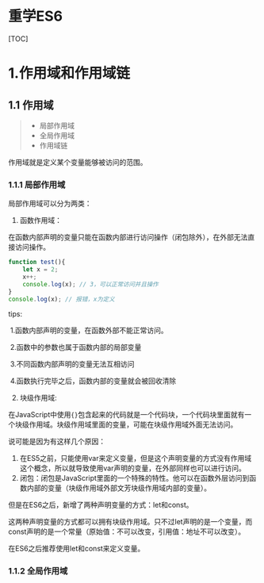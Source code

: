 # 重学ES6
[TOC]
# 1.作用域和作用域链

## 1.1 作用域
> - 局部作用域
> - 全局作用域
> - 作用域链

作用域就是定义某个变量能够被访问的范围。

###  1.1.1 局部作用域

局部作用域可以分为两类：

1. 函数作用域：

在函数内部声明的变量只能在函数内部进行访问操作（闭包除外），在外部无法直接访问操作。

```javascript
function test(){
    let x = 2;
    x++;
    console.log(x); // 3，可以正常访问并且操作
}
console.log(x); // 报错，x为定义
```

tips:

​	1.函数内部声明的变量，在函数外部不能正常访问。

​	2.函数中的参数也属于函数内部的局部变量

​	3.不同函数内部声明的变量无法互相访问

​	4.函数执行完毕之后，函数内部的变量就会被回收清除

2. 块级作用域:

在JavaScript中使用`{}`包含起来的代码就是一个代码块，一个代码块里面就有一个块级作用域。块级作用域里面的变量，可能在块级作用域外面无法访问。

说可能是因为有这样几个原因：

1. 在ES5之前，只能使用var来定义变量，但是这个声明变量的方式没有作用域这个概念，所以就导致使用var声明的变量，在外部同样也可以进行访问。
2. 闭包：闭包是JavaScript里面的一个特殊的特性。他可以在函数外层访问到函数内部的变量（块级作用域外部文芳块级作用域内部的变量）。

但是在ES6之后，新增了两种声明变量的方式：let和const。

这两种声明变量的方式都可以拥有块级作用域。只不过let声明的是一个变量，而const声明的是一个常量（原始值：不可以改变，引用值：地址不可以改变）。

在ES6之后推荐使用let和const来定义变量。

### 1.1.2 全局作用域

<script>标签和.js文件中的【最外层】就是全局作用域，在这里声明的变量，在整个文件都可以访问到，也就是在其他任何的作用域都可以被访问。

- 在window对象动态添加的属性默认是全局作用域下的变量。
- 在函数中不使用任何关键字定义的变量也是全局作用域下的变量。
- 我们应该尽可能的少使用全局变量，因为这个污染当前的全局变量，造成一些奇奇怪怪的bug。

### 1.1.3 作用域链

作用域链本质就是底层的变量查找机制。

- 在函数被执行的时候，会优先查找当前函数作用域中的变量
- 如果当前作用域没有该变量，那么就逐级向上查找父级作用域，直到全局作用域，如果在全局作用域下还没有找到该变量，编译器就会爆出错误（该变量未定义）。

在作用域链中，自己作用域可以访问父级作用域的变量，但是父级作用域的变量不能访问子级作用域内的变量。

## 1.2 垃圾回收机制

垃圾回收机制（GC）

内存的生命周期：

1. 内存分配：声明一个变量，函数，对象。系统就会自动给他们分配内存。
2. 内存使用：在读写内存的时候（使用变量，函数，对象）的时候
3. 内存回收：当这个变量、函数、对象，没有被使用的时候，系统的垃圾回收机制就会自动将不再使用的内存回收掉。

**注意：**

- 全局变量的内存一般不会被回收，除非页面被关闭的时候，这个时候内存就会被回收掉。
- 一般情况下，局部变量的值不使用之后，这个内存就会被回收。

对于局部变量有一个特殊情况：闭包。

正常情况下，局部变量不使用之后，内存就会被回收，但是在闭包中，该变量不会被回收，如果闭包产生的内存过多，就会发生内存泄露，所以要慎用闭包。

内存泄露解释：

内存泄露就是当分配的内存由于某种元婴不能释放或者未释放。

### 1.2.1 垃圾回收算法

- 引用计数法
- 标记清除法

**引用计数法：**
> 判断一个内存是否还在被使用，就看这个内存有没有指向它的引用，如果没有指向这个内存的引用，那么这个内存就会被回收。

首先跟踪记录这个内存被引用的次数，如果被引用，那么记录就加一，如果减少一个引用，那么记录就减一，如果当记录的引用为0的时候，这个内存就会被回收。

但是这样的回收机制有一个弊端，就是当存在相互引用的时候，这两个变量可能永远不会被回收。

**标记清除法：**

标记清除法就是从根对象出发，寻找可以到达的内存，对于那些不能到达的内存，就会被标记为未使用，隔一段时间之后，这个内存就会被回收。 

这个方法就可以会比引用计数法中的重复引用问题。

## 1.3 闭包（Closure）

一个函数对周围的状态的引用捆绑在一起，内层函数中访问到其外层函数的作用域。

闭包 = 内层函数+外层函数的变量

闭包的作用，封闭变量，为外部提供内部变量的操作方式。

```javascript
funtion outer(){
    let i = 1;
    function inner(){
        i++;
        console.log(i);
    }
    return inner;
}

let add = outer();

add(); // 2
```

在这段代码中，只有通过outer返回的函数才可以操作i变量，其他方式都不可以，这样就将变量给封闭起来了，并且提供了对应的操作方法。



但是闭包中的变量可能会引起内存泄露，因为通过add方法可以找到i这个变量，但是一般函数结束之后，内部的内存就会被自动回收，但是闭包不会，因为里面的变量时可达的，所以就不会回收，就有可能引起内存泄露。  

## 1.4 变量提升

变量提升就是在某个变量声明之前，就可以访问这个变量（var声明的变量）

```javascript
console.log(num); // undefined(没有报错)
var num = 10;
```

此时变量声明在输出语句之后，但是它并没有报变量未定义的错误，说明变量提升了。

但是它只提升了声明，并没有提升赋值，也就是说这段代码其实是这样的（将声明语句提升到当前作用域头部）：

```javascript
var num;
console.log(num);
num = 10;
```

**注意：**

- let和const不存在变量提升
- 变量提升出现在相同的作用域中

# 2. 函数进阶

> - 函数提升
> - 函数参数
> - 箭头函数

## 2.1 函数提升

在当前作用域，就函数的声明提升到顶部。

```javascript
fn();
function fn(){
    console.log("函数提升");
}
```

但是函数表达式不会提升，它只会提升变量，而不会提升函数声明：

```javascript
fn(); // 报错
var fn = function(){
    console.log("函数表达式");
}
```

## 2.2 函数参数

> 形参，实参
>
> 默认参数
>
> 动态参数
>
> 剩余参数

- 形参、实参：

定义函数时传入的参数叫做形参，调用函数时传入的参数叫做实参。

- 默认参数：

当使用函数时，没有给形参传入数据的时候，就使用形参的默认参数。

```javascript
function fn(x = 1,y = 2){
    return x+y;
}
```

这个函数的默认参数：x为1，y为2。

- 动态参数

arguments是函数内部内置的伪数组变量，这里面包含了调用函数时传入的所有实参。

往函数里面传入任意个参数，在函数内部通过这个arguments可以对这些参数进行处理。

注意arguments是一个伪数组，没有数组的一些特定方法，所以我们可以通过for循环来获取到传递过来的参数。

- 剩余参数

剩余参数允许我们将一个不定量的参数表示为一个数组。

语法：

`...`是剩余参数的语法符号，它被防止在函数形参的末尾，用于获取多与的实参

使用剩余参数获取的这个变量，是一个真数组，也就是可以使用数组的一些特殊方法。

```javascript
function fn(a,b,...arg){
    console.log(arg);
}
```

上面代码中的arg就是剩余参数。

**拓展：**展开运算符

我们可以使用`...`将一个数组展开。

比如：

```javascript
let arr = [1,2,3,4,5];
console.log(...arr); // 1,2,3,4,5
```

这个语法不会修改原数组。

## 2.3 箭头函数

1. 基本语法：

```javascript
const fn = () => {
    console.log("箭头函数");
}
```

2. 简写形式：

- 当只有一个参数的时候，可以省略小括号：

```javascript
const fn = x => {
    console.log("箭头函数");
}
```

- 当只有一行代码的时候，可以省略大括号：

```javascript
const fn = (x,y) => console.log( x+y);
```

- 当只有一行代码的时候，可以省略return，直接返回表达式：

```javascript
const fn = (x,y) => x+y;
```

- 箭头函数可以直接返回一个对象：

```javascript
const fn = (name) => ({name})
```

3. 箭头函数的参数：

普通函数有arguments参数，用于收集传递过来的参数，但是在箭头函数里面没有arguments参数，取而代之的是**剩余参数**。

4. 箭头函数的this:

在箭头函数内部没有this，他会沿着自己的作用域链，往上查找，知道找到this，调用该this。

# 3.解构赋值

> - 数组解构
> - 对象解构

## 3.1 数组解构

数组解构就是将数组的单元制快速批量的复制给一系列变量的简洁语法。

**基本语法：**

```javascript
const arr = [1,2,3];
const [x,y,z] = arr;
console.log(x,y,z); // 1,2,3
```

使用数组解构赋值的时候，`=`左侧的`[]`内用于声明变量，右侧的数组将被一一赋值给左边的变量。

变量的值，将会按照其位置从数组依次赋值。

下面几种特殊情况：

- 变量多，数组内单元值少

```javascript
const [a,b,c,d] = [1,2,3];
console.log(a,b,c,d); // 1,2,3,undefined
```

- 变量少，数组内单元值多

```javascript
const [a,b,c] = [1,2,3,4];
console.log(a,b,c); // 1,2,3
```

- 变量少，数组内单元值多，使用剩余参数来接受多与单元值

```javascript
const [a,b,...arg] = [1,2,3,4,5];
console.log(a,b,arg); // 1,2,[3,4,5](这是一个真数组)
```

- 防止undefined传递

```javascript
const [a = 0,b = 0] = [1];
console.log(a,b); // 1,0
```

- 按需导入赋值

```javascript
const [a,b,,d] = [1,2,3,4];
console.log(a,b,d); // 1,2,4
```

- 支持多维数组解构

```javascript
const [a,b,[c,d]] = [1,2,[3,4]];
console.log(a,b,c,d); // 1,2,3,4
```

## 3.2 对象解构

对象解构就是将对象属性和方法快速批量的赋值给一系列变量的方法。

**1.基本语法：**

使用对象解构赋值的时候，`=`左侧的`{}`内用于声明变量，右侧对象的属性值将被一一赋值给左边的变量。

对象属性的值江北赋值给与属性名相同的变量

注意解构的变量名不要和外面的变量名冲突，否则会报错

对象中找不到与变量名一致的属性时，变量值为undefined

```javascript
const obj = {
    name:"hmbb",
    age:12,
}
const {name,age} = obj;
console.log(name,age); // hmbb 12
```

下面几种特殊情况：

- 给新的变量名赋值

可以从一个对象中提取遍历并同时修改新的变量名

```javascript
const {name:myName,age:myAge} = {name:"hmbb",age:12};
console.log(myName,myAge); // "hmbb"  12
```

- 数组对象解构

```javascript
const pig = [
    {
        name:"p",
        age:12,
    }
]

const [{name,age}] = pig;
console.log(name,age); // p 12
```

- 多级对象解构

```javascript
const obj = {
    name:'hmbb',
    firends:{
        first:'pdx',
        sencend:'sd',
    },
    age:12,
}
const {name,{first,sencend},age} = obj;
```

**补充：**使用forEach遍历数组

语法：

```javascript
array.forEach((item,index,array) => {
    // 函数体
})
```

其中：

- item:表示当前遍历的数组元素

- index:当前遍历的元素在数组的索引
- array:当前遍历的数组

# 4.深入对象

> 1. 创建对象的三种方式
> 2. 构造函数
> 3. 实例成员&静态成员
> 4. 内置的构造函数

## 4.1 创建对象的三种方式

1. 使用字面量创建对象

```javascript
const obj = {
    name:'hmbb',
}
```

2. 使用new Object创建对象

```javascript
const obj = new Object();
```

3. 使用 构造函数创建对象

请看下面第二点，构造函数。

## 4.2 构造函数

构造函数是一种特殊的函数，主要用来初始化对象。

可以将多个对象中相同的属性，抽离出来，封装到一个函数里面。

```javascript
const Obj（name,age,address）{
    this.name = name;
    this.age = age;
    this.address = address;
}

const hmbb = new Obj('hmbb',12,'比奇堡');
```

**注意：**

构造函数有以下两个约定：

1. 构造函数命名，通常以大写字母开始。
2. 他们只能有`new`操作符来执行。

使用new关键字的行为，就叫做实例化

实例化构造函数的时候，没有参数时可以省略

构造函数内部不需要写return语句，它的返回值就是新创建的对象

并且在构造函数内部写上return，它的返回值也是无效的

### 4.2.1new实例化过程

1. 创建新的对象（在内存中开辟一块空间）
2. 将新建的对象的[[prototype]]属性指向构造函数的原型
3. 构造函数的this指向刚刚创建的这个对象，执行构造函数代码，添加新的属性
4. 返回新的对象

## 4.3 实例成员&静态成员

- 实例成员：

通过构造函数创建的对象成为实例对象，实例对象中的属性和方法称为实例成员（实例属性和实例方法）

在使用构造函数创建对象的时候，传入不同的参数，就可以创建出结构相同，但是值不同的不同对象。

使用相同构造函数创建出的实例对象互不影响。

- 静态成员

构造函数中的属性和方法，就叫做静态成员（静态属性，静态方法）。

静态成员只能由构造函数进行访问：

```javascript
let max = Math.max(1,2,3,4);
```

静态方式中的this指向构造函数。

## 4.4 内置的构造函数

> - Object
> - Array
> - RegExp
> - Date
> - String
> - Number
> - Boolean

当我们使用字面量声明一些变量的时候，JS的底层帮我们实例化了。

```javascript
// 我们自己写的
const str = 'hmbb';
// js底层帮助我们实例化
const str = new String('hmbb');
```

### 4.4.1 Object

几个常用的**静态方法**：

- 获取对象中的键：`Object.keys(obj)`

```javascript
const a = Object.keys({name:'hmbb',age:12,})
console.log(a) // ['name','age']
```

- 获取对象中的值：``Object.values(obj`

```javascript
const a = Object.values({name:'hmbb',age:12,})
console.log(a) // ['hmbb',12]
```

- 获取对象中的键值对：`Object.entries(obj)`

```javascript
const a = Object.entries({name:'hmbb',age:12,})
console.log(a); 
/*
[
    [
        "name",
        "hmbb"
    ],
    [
        "age",
        12
    ]
]
*/
```

- 拷贝一个对象到另一个对象：`Object.assign(obj1,obj2,...)`(将后面对象拷贝到obj1对象)

如果后面对象的属性与目标对象属性相同，则后面对象的属性会覆盖前面对象的属性。

```javascript
const obj1 = {
    name:'hmbb',
    age:12,
};
const obj2 = {
    name:'pdx',
    address:'比奇堡',
};
console.log(Object.assign(obj1,obj2));
/*
{
    "name": "pdx",
    "age": 12,
    "address": "比奇堡"
}
*/
```

### 4.4.2 Array

 几个常用的数组**实例方法**：

- forEach:遍历数组，不返回数组，用于遍历查找数组元素
- filter:过滤数组，返回新的数组，返回的是复合筛选条件的数组元素
- map:迭代数组，返回新的数组，返回经过处理之后的数组元素
- reduce:累计器，返回累计处理的结果，常用于求和

reduce基本语法：

```javascript
arr.reduce((上一次值，当前值){},初始值);
```

```javascript
let arr = [1,2,3,4,5,6,7,8,9];
console.log(arr.reduce((prev,current) => {
    return prev+current;
},0)); // 45
```

当reduce函数没有初始值的时候，那么上一次值就会将数组的第一个值作为初始值，每一次循环就会把返回值作为下一次的循环的上一次值；如果有初始值，那么起始的第一次循环上一次值就是初始值。

**其他的一些常见方法：**

- 实例方法：`join`将数组元素按照指定间隔符拼接为字符串，返回的是拼接之后的字符串。

```javascript
let arr = [12,2323,'asd'];
let str1 = arr.join();
let str2 = arr.join('-');
console.log(str1,str2); // 12,2323,asd 12-2323-asd
```

默认使用`,`拼接。

- 实例方法：`find`查找元素，返回符合测试条件的第一个数组元素，如果没有复合条件的返回undefined
- 实例方法：`every`检测数组所有元素是否都符合测试条件，如果都符合返回`true`,否则返回`false`
- 实例方法：`some`检测数组中是否有符合测试条件的元素，有就返回`true`，都没有就返回`false`
- 实例方法：`concat`合并两个数组，生成新的数组
- 实例方法：`sort`对原数组单元值进行排序
- 实例方法：`splice`删除或者替换原数组单元

```javascript
let arr = [1,2,3];
arr.splice(1,2,7,8);
console.log(arr);  // [1,7,8]
```

第一个参数：开始操作的数组索引（包含该元素）

第二个参数：从操作的元素位置开始要删除的元素个数

第三个参数（可以是多个）：要加入的元素

- 实例方法：`reverse`反转数组
- 实例方法：`findIndex`查找符合测试条件元素的索引值
- 实例方法：`fill`使用指定元素填充数组

```javascript
let arr = [1,1,1,1,1,1];
arr.fill("a",2,4);
console.log(arr); //[1, 1, 'a', 'a', 1, 1]
```

第一个参数：要填充的元素

第二个参数：表示填充开始的位置（包含）

第三个参数：表示填充结束的位置（不包含）

### 4.4.3 String

实例属性：`length`用来获取字符串的长度

**常见实例方法：**

- 实例方法：`split('分隔符')`用来将祖父穿分解为数组

```javascript
let str = 'qw-erty-ui';
let arr = str.split();
let arr2 = str.split('-');
console.log(arr,arr2); // ['qw-erty-ui']    ['qw', 'erty', 'ui']
```

- 实例方法：`substring(需要截取的第一个字符出现的索引[,结束的索引])`，用于字符串截取

```javascript
let str = 'asdasdzxcqwe';
let str1 = str.substring(2,5);
console.log(str1); // das
```

截取范围左闭右开。

- 实例方法：`startsWith(检测字符串[,检测位置开始索引])`检测某字符是否以某字符开头

```javascript
let str = 'qwerasf';
console.log(str.startsWith('q')); // true
console.log(str.startsWith('w',1)); // true
```

- 实例方法：`includes（搜索的字符串[,检测位置开始索引]）`判断一个字符串是否包含在另一个字符串那种，根据情况返回true或者false
- 实例方法：`toUpperCase`将字符串的中字母全部转换为大写
- 实例方法：`toLowerCase`将字符串中的字母全部转换为小写
- 实例方法：`indexOf`检测是否包含某字符
- 实例方法：`endsWith`检测是否以某字符结尾
- 实例方法：`replace`用于蹄花字符串，支持正则匹配
- 实例方法：`match`用于查找字符串，支持正则匹配

# 5.深入面向对象

> 1. 编程思想
> 2. 构造函数
> 3. 原型

## 5.1编程思想

> - 面向过程编程
> - 面向对象编程

### 5.1.1 面向过程编程

面向过程就是分析出解决问题所需要的步骤，然后使用函数将这些步骤一个一个实现，使用的时候一个一个调用。

### 5.1.2面向对象编程

面向对象就是把事情分解为一个一个的对象，然后由对象之间分工合作解决问题。

**面向对象的特性：**

- 封装性
- 继承性
- 多态性

## 5.2 构造函数

封装对象思想在面向对象编程中是比较重要的，JavaScript中封装对象可以使用构造函数来实现。

同样的将变量和函数组合到了一起，并且通过this实现数据的共享，不同的是借助构造函数创建出来的实例对象之间是互不影响的。

**构造函数缺陷：**

当我们多次使用构造函数实例出多个方法的时候，这些方法都是不相等的，也就是说这些方法都是各自开辟了一块内存空间，所以就会造成内存浪费。

## 5.3原型

使用原型就可以解决构造函数的缺陷。

> - 原型
> - constructor属性
> - 对象原型
> - 原型继承
> - 原型链

### 5.3.1 原型

- 构造函数通过原型分配的函数是所有实例对象都可以共享的。
- 在JavaScript中，每一个构造函数都有一个prototype属性，这个属性指向另一个对象，这个被指向的对象称为原型对象。
- 这个原型对象可以挂载含糊，对象实例化不会多次创建原型上的函数，这样可以节约内存。
- 我们可以将不变的，且需要多次使用的方法，直接定义在构造函数的prototype对象上，这样通过该构造函数实例化的对象都可以共享该方法。
- 构造函数和原型对象中的this，都指向实例对象。

### 5.3.2 constructor属性

在每个原型对象中，都有一个constructor属性，该属性指向原型对象的构造函数。

![proto](https://raw.githubusercontent.com/zml212/FigureBed/main/202309082312495.jpeg)

**constructor作用：**

我们可以使用prototype属性在原型上挂载共有的方法，但是只能一个一个挂载：

```javascript
function Obj (){
    
};
Obj.proptotype.dance(){};
Obj.prototype.sing(){};
```

上面的代码只能一个一个添加属性，如果使用对象形式一起添加，就会覆盖之前的原型，这个时候就需要用到constructor了。

```javascript
Obj.proptotype = {
    construoctor:Obj,
    dance:() => {},
    sing:() => {},
}
```

### 5.3.3`__proto__`

在构造函数中，有一个prototype属性指向该构造函数的原型对象（P1），同时这个构造函数又可以实例化一个一个对象(O1)，但是在实例化对象上如何拿到原型对象上的属性或者方法呢?

这个时候，就可以用到`__proto__`属性啦，注意它的前后都是双下划线。

在每个实例化对象身上，都有一个`__proto__`属性指向构造函数的prototype原型对象。

```javascript
function Obj (){};
const o1 = new Obj();
console.log(o1.__proto__ === Obj.prototype);  // true
```

上面返回的结果为true,说明实例化对象身上的`__proto__`与构造函数`prototype`所指向的原型对象是同一个对象。

### 5.3.4原型继承

```javascript
const Obj={
    age:12,
    name:'hmbb',
};
function Per(){};
Per.prototype = Obj;
Per.prototype.constructor = Per;
const p1 = new Per();
console.log(p1);

```

结果：

![image-20230908235240505](https://raw.githubusercontent.com/zml212/FigureBed/main/202309082352554.png) 

### 5.3.5 原型链

基于原型对象的继承使得不同构造函数的原型对象关在在一起，并且这个关联关系是一种链状的结构，我们将这种链状结构称为原型链。

举个例子：

```javascript
// 定义一个构造函数
function Obj (){};
// 实例化一个对象
const o1 = new Obj();

```

现在我们这个o1对象的`__proto__`属性就指向`Obj.prototype.__proto__`,同时`Obj.prototype.__proto__`又指向`Object.prototype.__proto__`,这样就形成了原型链。

原型规则：

1. 只要是对象，里面就有`__proto__`属性，指向该构造函数的原型对象。
2. 只要是原型对象，里面就有constructor，指向该构造函数。

原型链其实就是一个查找规则：

- 当访问一个对象的属性（或者方法）时，首先在该对象身上查找，有没有该定义。
- 如果没有定义（在该对象上没有找到），就查找该对象的原型对象（``该对象.__proto__`，也就是对应构造函数的原型对象）
- 如果还是没有找到，就继续沿着原型链查找，也就是查找原型对象的原型（Object的原型对象）
- 以此类推一直找到Object为止（`Object.prototype.__proto__ = null`）
- `__proto__`对象原型的意义就是为对象成员的查找机制提供一个方法，或者说一条路线
- 我们可以使用`instanceof`运算符用于检测构造函数的prototype属性是否出现在某个实例对象的原型链上。

# 6.高阶技巧

> 1. 深浅拷贝
>
> 2. 异常处理
>
> 3. 处理this
> 4. 性能优化

## 6.1 深浅拷贝

深浅拷贝只针对引用类型。

### 6.1.1 浅拷贝

浅拷贝：拷贝的是地址

**常见方法：**

1.拷贝对象：Object.assgin()/展开运算符{...obj}

2.拷贝数组:Arrar.prototype.concat()或者[...arr]

```javascript
const obj = {
    name:'hmbb',
    age:12,
}
let obj1 = {...obj}
console.log(obj,obj1) 
/*
	{name: 'hmbb', age: 12} {name: 'hmbb', age: 12}
*/
```

```javascript
const obj = {
    name:'hmbb',
    age:12,
}
let obj1 =Object.assign(obj1,obj)
console.log(obj,obj1)  
/*
{name: 'hmbb', age: 12} {name: 'hmbb', age: 12}
*/
```

浅拷贝对于这种简单的对象还可以正常使用，如果对于一些复杂对象就无能为力了。

```javascript
// 复杂对象
const obj = {
    name:'hmbb',
    age:12,
    friends:{
        one:'pdx',
        two:'zyg',
    }
}
```

浅拷贝值拷贝最外面的一层，对于内部的对象，仍然是拷贝的地址，所以对于复杂的对象就不适用了。

### 6.1.2 深拷贝

**常见方法：**

1. 通过递归实现

2. lodash/cloneDeep

3. 通过JSON.stringify()实现

- 使用递归实现

前置知识：函数递归

如果一个函数在其函数体内调用自己，这个函数就是一个递归函数。

递归函数的作用于循环类似，但是递归容易发生堆栈溢出，所以需要给递归函数加上退出条件。

```javascript
function  fn(index){
    index++;
    console.log(index);
    if(index < 10){
        fn(index);
    }else{
     	return;   
    }
}
fn(0);
```

这就是一个递归函数，执行10次之后，就会停止执行。

递归小案例：使用setTimeout每隔一秒输出时间：

```javascript
function logTime(){
    let nowTime = new Date().toLocaleString();
    console.log(nowTime);
    setTimeout(logTime(),10000)
}
logTime();
```

使用递归函数实现深拷贝：

```javascript
let obj = {
    name:'hmbb',
    age:12,
    friends:{
        one:'pdx',
        two:'zyg',
    }
}
// 拷贝函数
function deepCopy(newObj,oldObj){
    for(let i in oldObj){
        if(oldObj[i] instanceof Object){
            newObj[i] = {};
            deepCopy(newObj[i],oldObj[i]);
        }else{
            newObj[i] = oldObj[i];
        }
    }
    return newObj;
}
let obj1 = {};
obj1 = deepCopy(obj1,obj);
console.log(obj1,obj);
```

- lodash/cloneDeep

lodash是一个库，可以实现各种的处理。

- JSON.stringify()

先使用JSON.stringify()将对象转换为一个字符串，然后使用JSON.parse()将这个字符串重新转换为对象。并且这两个对象是独立的。

```javascript
const obj = {
    name:'hmbb',
    age:12,
    friends:{
        one:'pdx',
        two:'zyg',
    },
    hub:[1,2,3,'asd','adasd']
}
const obj1 = JSON.parse(JSON.stringify(obj));
console.log(obj,obj1);
```

## 6.2 异常处理

> 1. throw抛出异常
> 2. try/catch 捕获异常
> 3. debugger 调试代码

### 6.2.1 抛出异常

使用Error对象抛出异常

```javascript
// 创建并抛出一个异常
throw new Error("这是一个异常");
```

![image-20230911143757016](https://raw.githubusercontent.com/zml212/FigureBed/main/202309111437188.png)

throw可以抛出异常信息，程序也会终止执行；throw后面跟着的是错误的提示信息；通过与Error配合使用，可以设置更加详细的错误信息。

### 6.2.2 捕获异常

我们可以使用try/catch/finally来捕获处理信息以及处理错误信息。

- try:执行可能存在错误的代码
- catch:捕获发生的错误（没有发生错误就跳过），并且可以在这里执行一些代码逻辑处理异常
- finally:无论如何都会执行的代码

```javascript
try{
    throw new Error('这是异常');
}catch(err){
    console.log(err.message);
    throw new Error('继续往外抛出异常');
}finally{
    console.log('这是最后的代码');
}
```

### 6.2.3 debugger调试代码

想在代码哪个位置打断点，就在哪里写上debugger.

```javascript
function logTime(){
    let nowTime = new Date().toLocaleString();
    console.log(nowTime);
    setTimeout(logTime(),10000)
}
debugger; // 调试断点
logTime();
```

![image-20230911145348794](https://raw.githubusercontent.com/zml212/FigureBed/main/202309111453843.png)

第一个图标：继续执行代码，跳过该断点

第二个图标：跳过下一个函数调用

第三个图标：进入下一个函数调用

第四个图标：跳出当前函数调用

第五个图标：单步调试，一步一步的执行代码

第六个图标：停用调试

## 6.3 处理this

> 1. this指向
> 2. 改变this指向

### 6.3.1 this指向

- 普通函数this指向

**默认绑定：**

普通函数中的this，谁调用这个函数，这个函数中的this就指向谁。

如果在调用的时候，没有明确说明调用者，那么在非严格模式下this指向window，在严格模式下为undefined。

**隐式绑定：**

如果一个函数在某个上下文中被调用，那么this就绑定在该上下文中。

```javascript
let a = 1;
const obj = {
    a:2,
    fn:function (){
        console.log(this.a);
    }
}
obj.fn(); // 2
```

**显示绑定：**

call、apply、bind，见下文

**new绑定（构造函数）：**

1. 创建一个新对象；
2. 构造函数的 prototype 被赋值给这个新对象的 **proto**；
3. 将新对象赋给当前的 this；
4. 执行构造函数；

**特殊的this指向：**

（1）箭头函数

在箭头函数里面不存在this。

在箭头函数内部会默认绑定外层this，所以在箭头函数内部的this指向与将箭头函数包含的函数this指向是一样的。

箭头函数中的this引用就是最近作用域中的this。

向外层作用域中，一层一层的查找this，直到有this的定义。

（2）数组方法

```javascript
array.forEach(function(currentValue, index, arr), thisValue)
```

数组forEach方法中，前面参数是回调函数，后面的参数就是forEach中this的值。

如果不传入this指向，默认为undefined，所以输出为全局对象。

（3）立即执行函数

立即执行函数是一个匿名函数，通常是直接调用，所以它的this是确定的，默认为全局对象。

（4）setTimeoutyusetInterval

这两个函数都是在全局作用域下实现的，所以无论在哪里执行，他们内部的this都是指向全局作用域，在浏览器内也就是window。

### 6.3.2 改变this指向

- call()
- apply()
- bind()

**call:**

使用call方法调用函数，同时指定被调用函数中的this的值。

语法：

```javascript
fun.call(this的值，fun参数1,fun参数2.....);
```

call的返回值就是函数返回值，因为它就是调用该函数。

**apply:**

apply方法调用函数，同时指定被调用函数中的this的值。

语法：

```javascript
fun.apply(this的值[,fun函数参数]);
```

apply函数的返回值就是被调用函数的返回值。

与call区别：call传入的函数参数是一个一个传入的，但是apply传入函数的参数是以数组形式传入的。

**bind:**

bind方法不会调用函数，但是能够改变函数内部的this指向。

```javascript
fun.bind(this的值，fun参数1,fun参数2.....);
```

返回由指定的this值和初始化参数改造的原函数的拷贝（返回一个新函数）

当我们想要改变一个函数的this指向，但是又不想调用这个函数的时候，就可以使用bind方法。

## 6.4 性能优化

> 1. 防抖
> 2. 节流

### 6.4.1 防抖

防抖：单位时间内，频繁触发事件，只执行最后一次

![image-20230911161422841](https://raw.githubusercontent.com/zml212/FigureBed/main/202309111614919.png)

**使用场景：**

- 搜索框输入，当用户最后一次输入之后，才发送请求
- 手机号，邮箱输入验证

防抖的核心，就是使用定时器。

1. 声明一个定时器变量
2. 当事件触发的时候，判断是否有定时器，如果有定时器就清除之前的定时器
3. 如果没有定时器，就开启一个定时器，并且将其存在一个变量里面
4. 在定时器内部调用触发事件要调用的函数

```javascript
let index = 0;
function clickEvent(){
    index++;
}
function debounce(fn,time){
    // 1.声明定时器变量
    let timer ;
    return function(){
        // 2.判断是否有定时器
        if(timer){
            clearTimeout(timer);
        }else{
            // 3.没有定时器就开启一个定时器，并将其存到一个变量里面
             timer =  setTimeout(() => {
                 // 4.在定时器内部调用触发事件要调用的函数
                 fn();
             },time);
        }
    }
}
box.addEventListener('click',debounce(clickEvent,500))
```

### 6.4.2 节流 throttle

节流就是在单位时间内，频繁触发事件，但是只执行一次。

![image-20230912111445751](https://raw.githubusercontent.com/zml212/FigureBed/main/202309121114259.png)

节流使用场景：

- 高频事件：鼠标移动,页面尺寸缩放，滚动条滚动。

节流的核心就是利用定时器来实现:

1. 声明一个定时器变量
2. 当事件发生时，都判断是否有定时器，如果有定时器就不开启新的定时器。
3. 如果没有定时器，就开启一个定时器，存到变量里面去。

```javascript
let index = 0;
function clickEvent(){
    index++;
}
function debounce(fn,time){
    // 1.声明定时器变量
    let timer ;
    return function(){
        // 2.判断是否有定时器
        if(!timer){
             // 3.没有定时器就开启一个定时器，并将其存到一个变量里面
             timer =  setTimeout(() => {
                 // 4.在定时器内部调用触发事件要调用的函数
                 fn();
                 timer = null;
             },time);
            
        }else{
            
        }
    }
}
box.addEventListener('click',debounce(clickEvent,500))
```

